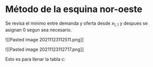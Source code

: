 # Método de la esquina nor-oeste

Se revisa el minimo entre demanda y oferta desde $x_{1,1}$ y despues se asignan 0 segun sea necesario.

![[Pasted image 20211123112511.png]]

![[Pasted image 20211123112717.png]]

Esto es para llenar la tabla c:
